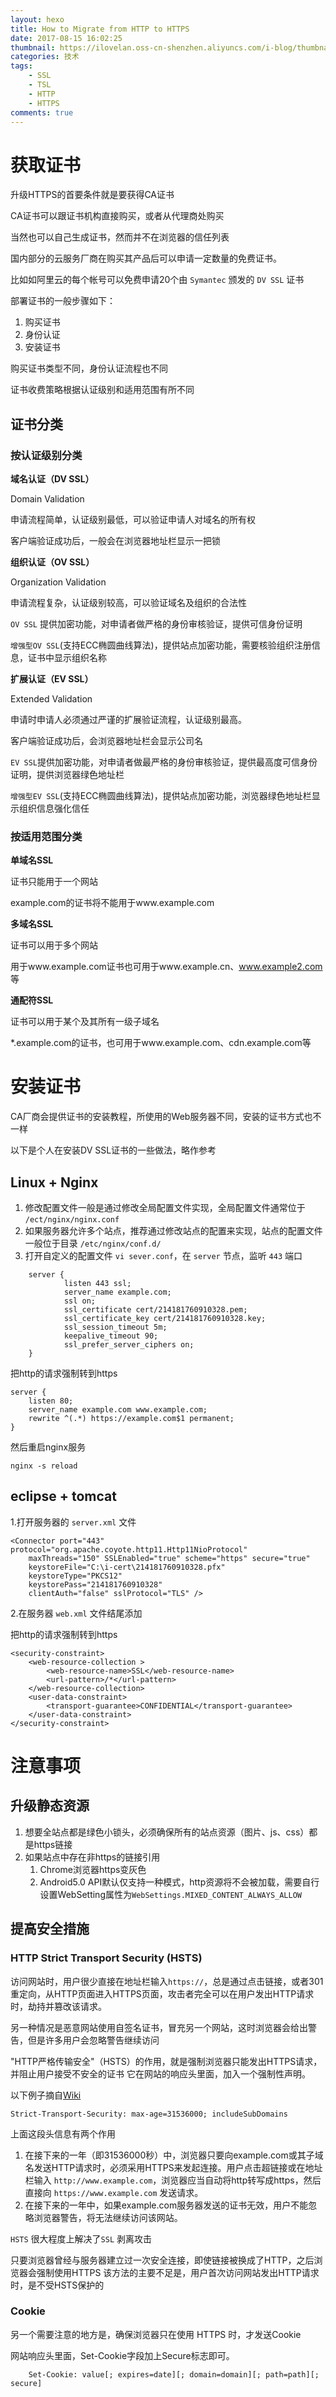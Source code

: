 ```yaml
---
layout: hexo
title: How to Migrate from HTTP to HTTPS
date: 2017-08-15 16:02:25
thumbnail: https://ilovelan.oss-cn-shenzhen.aliyuncs.com/i-blog/thumbnail/2017/2017-08-15.png
categories: 技术
tags: 
    - SSL
    - TSL
    - HTTP
    - HTTPS
comments: true
---
```


# 获取证书

升级HTTPS的首要条件就是要获得CA证书

CA证书可以跟证书机构直接购买，或者从代理商处购买

当然也可以自己生成证书，然而并不在浏览器的信任列表

国内部分的云服务厂商在购买其产品后可以申请一定数量的免费证书。

比如如阿里云的每个帐号可以免费申请20个由 `Symantec` 颁发的 `DV SSL` 证书

部署证书的一般步骤如下：

1. 购买证书
2. 身份认证
3. 安装证书

购买证书类型不同，身份认证流程也不同

证书收费策略根据认证级别和适用范围有所不同

## 证书分类

### 按认证级别分类

**域名认证（DV SSL）**

Domain Validation
    
申请流程简单，认证级别最低，可以验证申请人对域名的所有权

客户端验证成功后，一般会在浏览器地址栏显示一把锁

**组织认证（OV SSL）**

Organization Validation
    
申请流程复杂，认证级别较高，可以验证域名及组织的合法性

`OV SSL` 提供加密功能，对申请者做严格的身份审核验证，提供可信身份证明

`增强型OV SSL`(支持ECC椭圆曲线算法)，提供站点加密功能，需要核验组织注册信息，证书中显示组织名称

**扩展认证（EV SSL）**

Extended Validation
    
申请时申请人必须通过严谨的扩展验证流程，认证级别最高。
    
客户端验证成功后，会浏览器地址栏会显示公司名

`EV SSL`提供加密功能，对申请者做最严格的身份审核验证，提供最高度可信身份证明，提供浏览器绿色地址栏

`增强型EV SSL`(支持ECC椭圆曲线算法)，提供站点加密功能，浏览器绿色地址栏显示组织信息强化信任

### 按适用范围分类

**单域名SSL**

证书只能用于一个网站
    
example.com的证书将不能用于www.example.com

**多域名SSL**

证书可以用于多个网站
    
用于www.example.com证书也可用于www.example.cn、www.example2.com 等

**通配符SSL**

证书可以用于某个及其所有一级子域名
    
*.example.com的证书，也可用于www.example.com、cdn.example.com等

# 安装证书

CA厂商会提供证书的安装教程，所使用的Web服务器不同，安装的证书方式也不一样

以下是个人在安装DV SSL证书的一些做法，略作参考

## Linux + Nginx

1. 修改配置文件一般是通过修改全局配置文件实现，全局配置文件通常位于 `/ect/nginx/nginx.conf`
2. 如果服务器允许多个站点，推荐通过修改站点的配置来实现，站点的配置文件一般位于目录 `/etc/nginx/conf.d/`
3. 打开自定义的配置文件 `vi sever.conf`，在 `server` 节点，监听 `443` 端口

```
    server {
            listen 443 ssl;
            server_name example.com;
            ssl on;
            ssl_certificate cert/214181760910328.pem;
            ssl_certificate_key cert/214181760910328.key;
            ssl_session_timeout 5m;
            keepalive_timeout 90;
            ssl_prefer_server_ciphers on;
    }
```

把http的请求强制转到https

    server {
        listen 80;
        server_name example.com www.example.com;
        rewrite ^(.*) https://example.com$1 permanent;
    }

然后重启nginx服务

```
nginx -s reload
```

## eclipse + tomcat

1.打开服务器的 `server.xml` 文件

```
<Connector port="443" protocol="org.apache.coyote.http11.Http11NioProtocol"
    maxThreads="150" SSLEnabled="true" scheme="https" secure="true"
    keystoreFile="C:\i-cert\214181760910328.pfx"
    keystoreType="PKCS12"
    keystorePass="214181760910328"
    clientAuth="false" sslProtocol="TLS" />
```

2.在服务器 `web.xml` 文件结尾添加

把http的请求强制转到https

```
<security-constraint>
    <web-resource-collection >
        <web-resource-name>SSL</web-resource-name>
        <url-pattern>/*</url-pattern>
    </web-resource-collection>                             
    <user-data-constraint>
        <transport-guarantee>CONFIDENTIAL</transport-guarantee>
    </user-data-constraint>
</security-constraint>
```

# 注意事项

## 升级静态资源

1. 想要全站点都是绿色小锁头，必须确保所有的站点资源（图片、js、css）都是https链接
2. 如果站点中存在非https的链接引用
    1. Chrome浏览器https变灰色
    2. Android5.0 API默认仅支持一种模式，http资源将不会被加载，需要自行设置WebSetting属性为`WebSettings.MIXED_CONTENT_ALWAYS_ALLOW`

## 提高安全措施

### HTTP Strict Transport Security (HSTS)

访问网站时，用户很少直接在地址栏输入`https://`，总是通过点击链接，或者301重定向，从HTTP页面进入HTTPS页面，攻击者完全可以在用户发出HTTP请求时，劫持并篡改该请求。

另一种情况是恶意网站使用自签名证书，冒充另一个网站，这时浏览器会给出警告，但是许多用户会忽略警告继续访问

"HTTP严格传输安全"（HSTS）的作用，就是强制浏览器只能发出HTTPS请求，并阻止用户接受不安全的证书
它在网站的响应头里面，加入一个强制性声明。

以下例子摘自[Wiki](https://en.wikipedia.org/wiki/HTTP_Strict_Transport_Security)

```
Strict-Transport-Security: max-age=31536000; includeSubDomains
```

上面这段头信息有两个作用

1. 在接下来的一年（即31536000秒）中，浏览器只要向example.com或其子域名发送HTTP请求时，必须采用HTTPS来发起连接。用户点击超链接或在地址栏输入 `http://www.example.com`，浏览器应当自动将http转写成https，然后直接向 `https://www.example.com` 发送请求。
2. 在接下来的一年中，如果example.com服务器发送的证书无效，用户不能忽略浏览器警告，将无法继续访问该网站。

`HSTS` 很大程度上解决了`SSL` 剥离攻击

只要浏览器曾经与服务器建立过一次安全连接，即使链接被换成了HTTP，之后浏览器会强制使用HTTPS
该方法的主要不足是，用户首次访问网站发出HTTP请求时，是不受HSTS保护的

### Cookie

另一个需要注意的地方是，确保浏览器只在使用 HTTPS 时，才发送Cookie

网站响应头里面，Set-Cookie字段加上Secure标志即可。

```
    Set-Cookie: value[; expires=date][; domain=domain][; path=path][; secure]
```